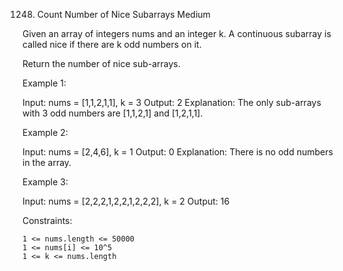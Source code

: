 1248. Count Number of Nice Subarrays
Medium

Given an array of integers nums and an integer k. A continuous subarray is called nice if there are k odd numbers on it.

Return the number of nice sub-arrays.

 

Example 1:

Input: nums = [1,1,2,1,1], k = 3
Output: 2
Explanation: The only sub-arrays with 3 odd numbers are [1,1,2,1] and [1,2,1,1].

Example 2:

Input: nums = [2,4,6], k = 1
Output: 0
Explanation: There is no odd numbers in the array.

Example 3:

Input: nums = [2,2,2,1,2,2,1,2,2,2], k = 2
Output: 16

 

Constraints:

    1 <= nums.length <= 50000
    1 <= nums[i] <= 10^5
    1 <= k <= nums.length

